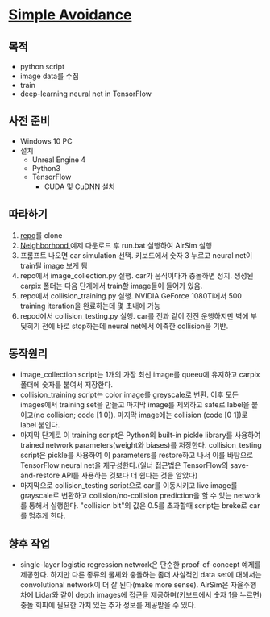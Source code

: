 # [Simple Avoidance](https://github.com/simondlevy/AirSimTensorFlow)

## 목적

* python script
* image data를 수집
* train
* deep-learning neural net in TensorFlow

## 사전 준비

* Windows 10 PC
* 설치
  * Unreal Engine 4
  * Python3
  * TensorFlow
    * CUDA 및 CuDNN 설치

## 따라하기

1. [repo](https://github.com/simondlevy/AirSimTensorFlow)를 clone
2. [Neighborhood ](https://github.com/Microsoft/AirSim/releases/download/v1.1.7/Neighbourhood.zip)예제 다운로드 후 run.bat 실행하여 AirSim 실행
3. 프롬프트 나오면 car simulation 선택. 키보드에서 숫자 3 누르고 neural net이 train될 image 보게 됨
4. repo에서 image_collection.py 실행. car가 움직이다가 충돌하면 정지. 생성된 carpix 폴더는 다음 단계에서 train할 image들이 들어가 있음.
5. repo에서 collision_training.py 실행. NVIDIA GeForce 1080Ti에서 500 training iteration을 완료하는데 몇 초내에 가능
6. repod에서 collision_testing.py 실행. car를 전과 같이 전진 운행하지만 벽에 부딪히기 전에 바로 stop하는데 neural net에서 예측한 collision을 기반.

## 동작원리

* image_collection script는 1개의 가장 최신 image를 queeu에 유지하고 carpix 폴더에 숫자를 붙여서 저장한다.
* collision_training script는 color image를 greyscale로 변환. 이후 모든 images에서 training set을 만들고 마지막 image를 제외하고 safe로 label을 붙이고(no collision; code [1 0]). 마지막 image에는 collision (code [0 1])로 label 붙인다.
* 마지막 단계로 이 training script은 Python의 built-in pickle library를 사용하여 trained network parameters(weight와 biases)를 저장한다. collision_testing script은 pickle를 사용하여 이 parameters를 restore하고 나서 이를 바탕으로 TensorFlow neural net을 재구성한다.(일너 접근법은 TensorFlow의 save-and-restore API를 사용하는 것보다 더 쉽다는 것을 알았다)
* 마지막으로 collision_testing script으로 car를 이동시키고 live image를 grayscale로 변환하고 collision/no-collision prediction을 할 수 있는 network를 통해서 실행한다. "collision bit"의 값은 0.5를 초과할때 script는 breke로 car를 멈추게 한다.

## 향후 작업

* single-layer logistic regression network은 단순한 proof-of-concept 예제를 제공한다. 하지만 다른 종류의 물체와 충돌하는 좀더 사실적인 data set에 대해서는 convolutional network이 더 잘 된다(make more sense). AirSim은 자율주행차에 Lidar와 같이 depth images에 접근을 제공하며(키보드에서 숫자 1을 누르면) 충돌 회피에 필요한 가치 있는 추가 정보를 제공받을 수 있다.
